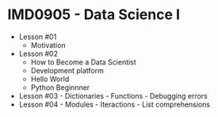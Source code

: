# IMD0905 - Data Science I

- Lesson #01 
	- Motivation
- Lesson #02
	- How to Become a Data Scientist
	- Development platform
	- Hello World
	- Python Beginnner 
- Lesson #03
        - Dictionaries
        - Functions
        - Debugging errors
- Lesson #04
        - Modules
        - Iteractions
        - List comprehensions

